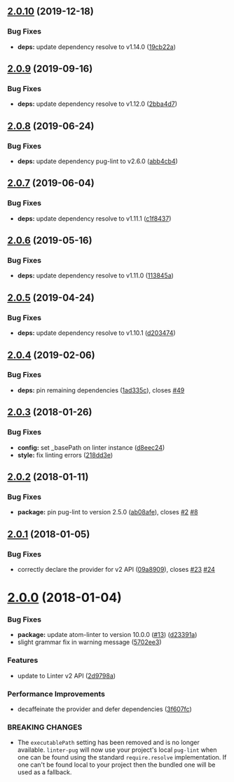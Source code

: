 ## [2.0.10](https://github.com/AtomLinter/atom-linter-pug/compare/v2.0.9...v2.0.10) (2019-12-18)


### Bug Fixes

* **deps:** update dependency resolve to v1.14.0 ([19cb22a](https://github.com/AtomLinter/atom-linter-pug/commit/19cb22aa740194432e2522364fcdf8ca29c9f3b7))

## [2.0.9](https://github.com/AtomLinter/atom-linter-pug/compare/v2.0.8...v2.0.9) (2019-09-16)


### Bug Fixes

* **deps:** update dependency resolve to v1.12.0 ([2bba4d7](https://github.com/AtomLinter/atom-linter-pug/commit/2bba4d7))

## [2.0.8](https://github.com/AtomLinter/atom-linter-pug/compare/v2.0.7...v2.0.8) (2019-06-24)


### Bug Fixes

* **deps:** update dependency pug-lint to v2.6.0 ([abb4cb4](https://github.com/AtomLinter/atom-linter-pug/commit/abb4cb4))

## [2.0.7](https://github.com/AtomLinter/atom-linter-pug/compare/v2.0.6...v2.0.7) (2019-06-04)


### Bug Fixes

* **deps:** update dependency resolve to v1.11.1 ([c1f8437](https://github.com/AtomLinter/atom-linter-pug/commit/c1f8437))

## [2.0.6](https://github.com/AtomLinter/atom-linter-pug/compare/v2.0.5...v2.0.6) (2019-05-16)


### Bug Fixes

* **deps:** update dependency resolve to v1.11.0 ([113845a](https://github.com/AtomLinter/atom-linter-pug/commit/113845a))

## [2.0.5](https://github.com/AtomLinter/atom-linter-pug/compare/v2.0.4...v2.0.5) (2019-04-24)


### Bug Fixes

* **deps:** update dependency resolve to v1.10.1 ([d203474](https://github.com/AtomLinter/atom-linter-pug/commit/d203474))

## [2.0.4](https://github.com/AtomLinter/atom-linter-pug/compare/v2.0.3...v2.0.4) (2019-02-06)


### Bug Fixes

* **deps:** pin remaining dependencies ([1ad335c](https://github.com/AtomLinter/atom-linter-pug/commit/1ad335c)), closes [#49](https://github.com/AtomLinter/atom-linter-pug/issues/49)

<a name="2.0.3"></a>
## [2.0.3](https://github.com/AtomLinter/atom-linter-pug/compare/v2.0.2...v2.0.3) (2018-01-26)


### Bug Fixes

* **config:** set _basePath on linter instance ([d8eec24](https://github.com/AtomLinter/atom-linter-pug/commit/d8eec24))
* **style:** fix linting errors ([218dd3e](https://github.com/AtomLinter/atom-linter-pug/commit/218dd3e))

<a name="2.0.2"></a>
## [2.0.2](https://github.com/AtomLinter/atom-linter-pug/compare/v2.0.1...v2.0.2) (2018-01-11)


### Bug Fixes

* **package:** pin pug-lint to version 2.5.0 ([ab08afe](https://github.com/AtomLinter/atom-linter-pug/commit/ab08afe)), closes [#2](https://github.com/AtomLinter/atom-linter-pug/issues/2) [#8](https://github.com/AtomLinter/atom-linter-pug/issues/8)

<a name="2.0.1"></a>
## [2.0.1](https://github.com/AtomLinter/atom-linter-pug/compare/v2.0.0...v2.0.1) (2018-01-05)


### Bug Fixes

* correctly declare the provider for v2 API ([09a8909](https://github.com/AtomLinter/atom-linter-pug/commit/09a8909)), closes [#23](https://github.com/AtomLinter/atom-linter-pug/issues/23) [#24](https://github.com/AtomLinter/atom-linter-pug/issues/24)

<a name="2.0.0"></a>
# [2.0.0](https://github.com/AtomLinter/atom-linter-pug/compare/v1.3.1...v2.0.0) (2018-01-04)


### Bug Fixes

* **package:** update atom-linter to version 10.0.0 ([#13](https://github.com/AtomLinter/atom-linter-pug/issues/13)) ([d23391a](https://github.com/AtomLinter/atom-linter-pug/commit/d23391a))
* slight grammar fix in warning message ([5702ee3](https://github.com/AtomLinter/atom-linter-pug/commit/5702ee3))


### Features

* update to Linter v2 API ([2d9798a](https://github.com/AtomLinter/atom-linter-pug/commit/2d9798a))


### Performance Improvements

* decaffeinate the provider and defer dependencies ([3f607fc](https://github.com/AtomLinter/atom-linter-pug/commit/3f607fc))


### BREAKING CHANGES

* The `executablePath` setting has been removed and is no longer
available. `linter-pug` will now use your project's local `pug-lint`
when one can be found using the standard `require.resolve`
implementation. If one can't be found local to your project then the
bundled one will be used as a fallback.
